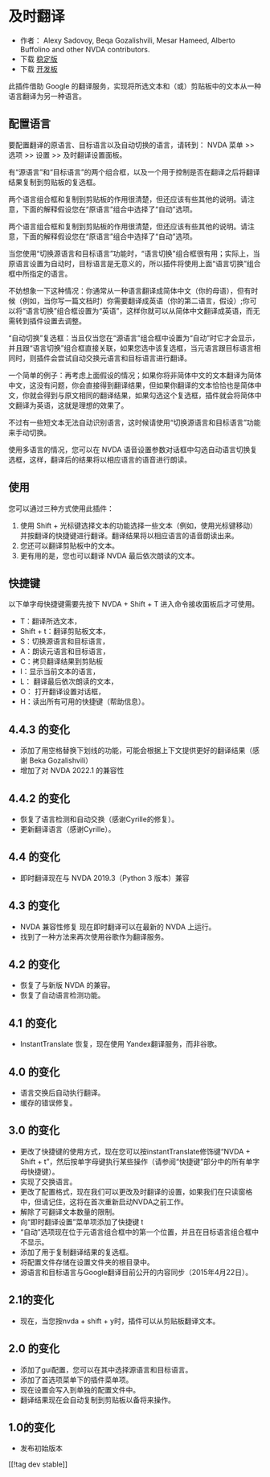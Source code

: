 # 及时翻译 #

* 作者： Alexy Sadovoy, Beqa Gozalishvili, Mesar Hameed, Alberto Buffolino and
  other NVDA contributors.
* 下载 [稳定版][1]
* 下载 [开发板][2]

此插件借助 Google 的翻译服务，实现将所选文本和（或）剪贴板中的文本从一种语言翻译为另一种语言。

## 配置语言 ##
要配置翻译的原语言、目标语言以及自动切换的语言，请转到： NVDA 菜单 >> 选项 >> 设置 >> 及时翻译设置面板。

有“源语言”和“目标语言”的两个组合框，以及一个用于控制是否在翻译之后将翻译结果复制到剪贴板的复选框。

两个语言组合框和复制到剪贴板的作用很清楚，但还应该有些其他的说明。请注意，下面的解释假设您在“原语言”组合中选择了“自动”选项。

两个语言组合框和复制到剪贴板的作用很清楚，但还应该有些其他的说明。请注意，下面的解释假设您在“原语言”组合中选择了“自动”选项。

当您使用“切换源语言和目标语言”功能时，“语言切换”组合框很有用；实际上，当原语言设置为自动时，目标语言是无意义的，所以插件将使用上面“语言切换”组合框中所指定的语言。

不妨想象一下这种情况：你通常从一种语言翻译成简体中文（你的母语），但有时候（例如，当你写一篇文档时）你需要翻译成英语（你的第二语言，假设）;你可以将“语言切换”组合框设置为“英语”，这样你就可以从简体中文翻译成英语，而无需转到插件设置去调整。

“自动切换”复选框：当且仅当您在“源语言”组合框中设置为“自动”时它才会显示，并且跟“语言切换”组合框直接关联，如果您选中该复选框，当元语言跟目标语言相同时，则插件会尝试自动交换元语言和目标语言进行翻译。

一个简单的例子：再考虑上面假设的情况；如果你将非简体中文的文本翻译为简体中文，这没有问题，你会直接得到翻译结果，但如果你翻译的文本恰恰也是简体中文，你就会得到与原文相同的翻译结果，如果勾选这个复选框，插件就会将简体中文翻译为英语，这就是理想的效果了。

不过有一些短文本无法自动识别语言，这时候请使用“切换源语言和目标语言”功能来手动切换。

使用多语言的情况，您可以在 NVDA 语音设置参数对话框中勾选自动语言切换复选框，这样，翻译后的结果将以相应语言的语音进行朗读。

## 使用 ##
您可以通过三种方式使用此插件：

1. 使用 Shift + 光标键选择文本的功能选择一些文本（例如，使用光标键移动）并按翻译的快捷键进行翻译。翻译结果将以相应语言的语音朗读出来。
2. 您还可以翻译剪贴板中的文本。
3. 更有用的是，您也可以翻译 NVDA 最后依次朗读的文本。

## 快捷键 ##
以下单字母快捷键需要先按下 NVDA + Shift + T 进入命令接收面板后才可使用。

* T：翻译所选文本，
* Shift + t：翻译剪贴板文本，
* S：切换源语言和目标语言，
* A：朗读元语言和目标语言，
* C：拷贝翻译结果到剪贴板
* I：显示当前文本的语言，
* L： 翻译最后依次朗读的文本，
* O： 打开翻译设置对话框，
* H：读出所有可用的快捷键（帮助信息）。

## 4.4.3 的变化 ##
* 添加了用空格替换下划线的功能，可能会根据上下文提供更好的翻译结果（感谢 Beka Gozalishvili）
* 增加了对 NVDA 2022.1 的兼容性

## 4.4.2 的变化 ##
* 恢复了语言检测和自动交换（感谢Cyrille的修复）。
* 更新翻译语言（感谢Cyrille）。

## 4.4 的变化 ##
* 即时翻译现在与 NVDA 2019.3（Python 3 版本）兼容

## 4.3 的变化 ##
* NVDA 兼容性修复 现在即时翻译可以在最新的 NVDA 上运行。
* 找到了一种方法来再次使用谷歌作为翻译服务。

## 4.2 的变化 ##
* 恢复了与新版 NVDA 的兼容。
* 恢复了自动语言检测功能。

## 4.1 的变化 ##
* InstantTranslate 恢复，现在使用 Yandex翻译服务，而非谷歌。

## 4.0 的变化 ##
* 语言交换后自动执行翻译。
* 缓存的错误修复。

## 3.0 的变化 ##
* 更改了快捷键的使用方式，现在您可以按instantTranslate修饰键“NVDA + Shift +
  t”，然后按单字母键执行某些操作（请参阅“快捷键”部分中的所有单字母快捷键）。
* 实现了交换语言。
* 更改了配置格式，现在我们可以更改及时翻译的设置，如果我们在只读窗格中，但请记住，这将在首次重新启动NVDA之前工作。
* 解除了可翻译文本数量的限制。
* 向“即时翻译设置”菜单项添加了快捷键 t
* “自动”选项现在位于元语言组合框中的第一个位置，并且在目标语言组合框中不显示。
* 添加了用于复制翻译结果的复选框。
* 将配置文件存储在设置文件夹的根目录中。
* 源语言和目标语言与Google翻译目前公开的内容同步（2015年4月22日）。


## 2.1的变化 ##
* 现在，当您按nvda + shift + y时，插件可以从剪贴板翻译文本。

## 2.0 的变化 ##
* 添加了gui配置，您可以在其中选择源语言和目标语言。
* 添加了首选项菜单下的插件菜单项。
* 现在设置会写入到单独的配置文件中。
* 翻译结果现在会自动复制到剪贴板以备将来操作。

## 1.0的变化 ##
* 发布初始版本


[[!tag dev stable]]

[1]: https://addons.nvda-project.org/files/get.php?file=instantTranslate

[2]: https://addons.nvda-project.org/files/get.php?file=it-dev
